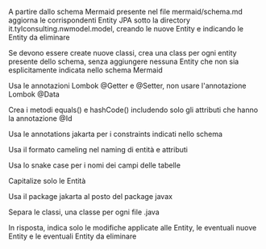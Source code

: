 A partire dallo schema Mermaid presente nel file mermaid/schema.md aggiorna le corrispondenti Entity JPA sotto la directory it.tylconsulting.nwmodel.model, creando le nuove Entity e indicando le Entity da eliminare

Se devono essere create nuove classi, crea una class per ogni entity presente dello schema, senza aggiungere nessuna Entity che non sia esplicitamente indicata nello schema Mermaid

Usa le annotazioni Lombok @Getter e @Setter, non usare l'annotazione Lombok @Data

Crea i metodi equals() e hashCode() includendo solo gli attributi che hanno la annotazione @Id

Usa le annotations jakarta per i constraints indicati nello schema

Usa il formato cameling nel naming di entità e attributi

Usa lo snake case per i nomi dei campi delle tabelle

Capitalize solo le Entità 

Usa il package jakarta al posto del package javax

Separa le classi, una classe per ogni file .java 

In risposta, indica solo le modifiche applicate alle Entity, le eventuali nuove Entity e le eventuali Entity da eliminare
